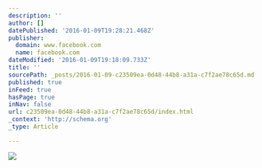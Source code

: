 ```yaml
---
description: ''
author: []
datePublished: '2016-01-09T19:28:21.468Z'
publisher:
  domain: www.facebook.com
  name: facebook.com
dateModified: '2016-01-09T19:18:09.733Z'
title: ''
sourcePath: _posts/2016-01-09-c23509ea-0d48-44b8-a31a-c7f2ae78c65d.md
published: true
inFeed: true
hasPage: true
inNav: false
url: c23509ea-0d48-44b8-a31a-c7f2ae78c65d/index.html
_context: 'http://schema.org'
_type: Article

---
```

![](https://scontent-iad3-1.xx.fbcdn.net/hphotos-xla1/v/t1.0-9/12096501_989786861042604_3584330147609174189_n.jpg?oh=2aac126dc94446b3ab08cc0d4aff70a2&oe=571426BF)